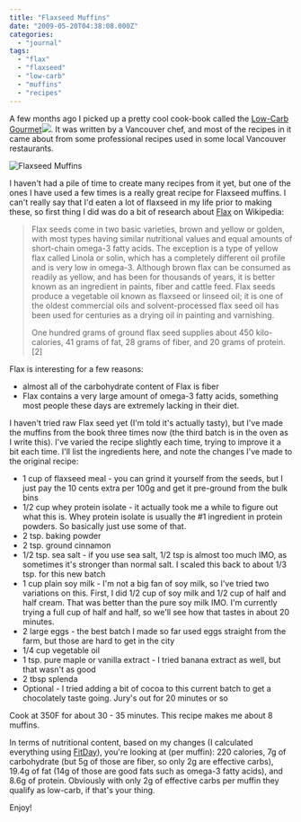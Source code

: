 ```yaml
---
title: "Flaxseed Muffins"
date: "2009-05-20T04:38:08.000Z"
categories: 
  - "journal"
tags: 
  - "flax"
  - "flaxseed"
  - "low-carb"
  - "muffins"
  - "recipes"
---
```


A few months ago I picked up a pretty cool cook-book called the [Low-Carb Gourmet](http://www.amazon.com/gp/product/1405087935?ie=UTF8&tag=duanstor-20&linkCode=as2&camp=1789&creative=9325&creativeASIN=1405087935)![](http://www.assoc-amazon.com/e/ir?t=duanstor-20&l=as2&o=1&a=1405087935). It was written by a Vancouver chef, and most of the recipes in it came about from some professional recipes used in some local Vancouver restaurants.

![Flaxseed Muffins](http://farm4.static.flickr.com/3602/3517126704_612790d6e4.jpg?v=0)

I haven't had a pile of time to create many recipes from it yet, but one of the ones I have used a few times is a really great recipe for Flaxseed muffins. I can't really say that I'd eaten a lot of flaxseed in my life prior to making these, so first thing I did was do a bit of research about [Flax](http://en.wikipedia.org/wiki/Flax) on Wikipedia:

> Flax seeds come in two basic varieties, brown and yellow or golden, with most types having similar nutritional values and equal amounts of short-chain omega-3 fatty acids. The exception is a type of yellow flax called Linola or solin, which has a completely different oil profile and is very low in omega-3. Although brown flax can be consumed as readily as yellow, and has been for thousands of years, it is better known as an ingredient in paints, fiber and cattle feed. Flax seeds produce a vegetable oil known as flaxseed or linseed oil; it is one of the oldest commercial oils and solvent-processed flax seed oil has been used for centuries as a drying oil in painting and varnishing.
> 
> One hundred grams of ground flax seed supplies about 450 kilo-calories, 41 grams of fat, 28 grams of fiber, and 20 grams of protein.\[2\]

Flax is interesting for a few reasons:

- almost all of the carbohydrate content of Flax is fiber
- Flax contains a very large amount of omega-3 fatty acids, something most people these days are extremely lacking in their diet.

I haven't tried raw Flax seed yet (I'm told it's actually tasty), but I've made the muffins from the book three times now (the third batch is in the oven as I write this). I've varied the recipe slightly each time, trying to improve it a bit each time. I'll list the ingredients here, and note the changes I've made to the original recipe:

- 1 cup of flaxseed meal - you can grind it yourself from the seeds, but I just pay the 10 cents extra per 100g and get it pre-ground from the bulk bins
- 1/2 cup whey protein isolate - it actually took me a while to figure out what this is. Whey protein isolate is usually the #1 ingredient in protein powders. So basically just use some of that.
- 2 tsp. baking powder
- 2 tsp. ground cinnamon
- 1/2 tsp. sea salt - if you use sea salt, 1/2 tsp is almost too much IMO, as sometimes it's stronger than normal salt. I scaled this back to about 1/3 tsp. for this new batch
- 1 cup plain soy milk - I'm not a big fan of soy milk, so I've tried two variations on this. First, I did 1/2 cup of soy milk and 1/2 cup of half and half cream. That was better than the pure soy milk IMO. I'm currently trying a full cup of half and half, so we'll see how that tastes in about 20 minutes.
- 2 large eggs - the best batch I made so far used eggs straight from the farm, but those are hard to get in the city
- 1/4 cup vegetable oil
- 1 tsp. pure maple or vanilla extract - I tried banana extract as well, but that wasn't as good
- 2 tbsp splenda
- Optional - I tried adding a bit of cocoa to this current batch to get a chocolately taste going. Jury's out for 20 minutes or so

Cook at 350F for about 30 - 35 minutes. This recipe makes me about 8 muffins.

In terms of nutritional content, based on my changes (I calculated everything using [FitDay](http://www.fitday.com)), you're looking at (per muffin): 220 calories, 7g of carbohydrate (but 5g of those are fiber, so only 2g are effective carbs), 19.4g of fat (14g of those are good fats such as omega-3 fatty acids), and 8.6g of protein. Obviously with only 2g of effective carbs per muffin they qualify as low-carb, if that's your thing.

Enjoy!
